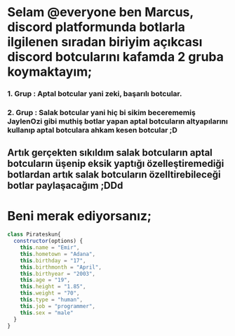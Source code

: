 # Selam @everyone ben Marcus, discord platformunda botlarla ilgilenen sıradan biriyim açıkcası discord botcularını kafamda 2 gruba koymaktayım;

### 1. Grup : Aptal botcular yani zeki, başarılı botcular.

### 2. Grup : Salak botcular yani hiç bi sikim becerememiş JaylenOzi gibi muthiş botlar yapan aptal botcuların altyapılarını kullanıp aptal botculara ahkam kesen botcular ;D 

## Artık gerçekten sıkıldım salak botcuların aptal botcuların üşenip eksik yaptığı özelleştiremediği botlardan artık salak botcuların özelltirebileceği botlar paylaşacağım ;DDd

# Beni merak ediyorsanız;

```js
class Pirateskun{
  constructor(options) {
    this.name = "Emir",
    this.hometown = "Adana",
    this.birthday = "17",
    this.birthmonth = "April",
    this.birthyear = "2003",
    this.age = "19",
    this.height = "1.85",
    this.weight = "70",
    this.type = "human",
    this.job = "programmer",
    this.sex = "male"
  }
}
